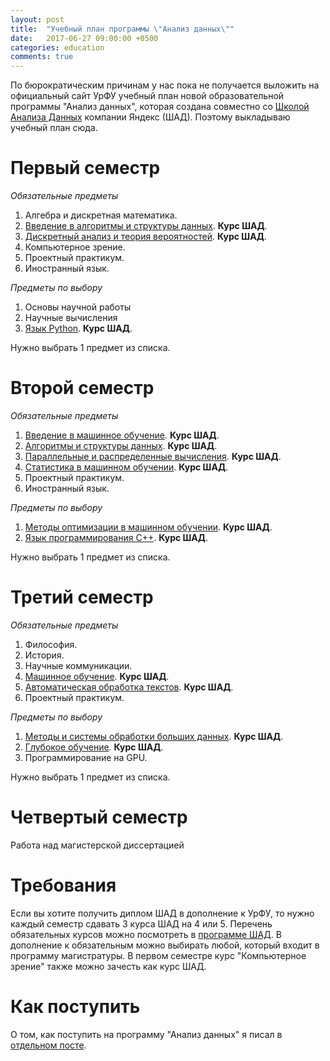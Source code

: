 ```yaml
---
layout: post
title:  "Учебный план программы \"Анализ данных\""
date:   2017-06-27 09:00:00 +0500
categories: education
comments: true
---
```

По бюрократическим причинам у нас пока не получается выложить на официальный сайт УрФУ учебный план новой образовательной программы "Анализ данных", которая создана совместно со [Школой Анализа Данных](https://yandexdataschool.ru/) компании Яндекс (ШАД). Поэтому выкладываю учебный план сюда.

<!--more-->

# Первый семестр

*Обязательные предметы*

1. Алгебра и дискретная математика.
2. [Введение в алгоритмы и структуры данных](https://yandexdataschool.ru/edu-process/program/computer-science/algorithms). **Курс ШАД**.
3. [Дискретный анализ и теория вероятностей](https://yandexdataschool.ru/edu-process/program/computer-science/discrete). **Курс ШАД**.
4. Компьютерное зрение.
5. Проектный практикум.
6. Иностранный язык.

*Предметы по выбору*

1. Основы научной работы
2. Научные вычисления
3. [Язык Python](https://yandexdataschool.ru/edu-process/program/special-courses/python). **Курс ШАД**.


Нужно выбрать 1 прeдмет из списка.

# Второй семестр

*Обязательные предметы*

1. [Введение в машинное обучение](https://yandexdataschool.ru/edu-process/program/computer-science/machine-learning). **Курс ШАД**.
2. [Алгоритмы и структуры данных](https://yandexdataschool.ru/edu-process/program/computer-science/algorithms2). **Курс ШАД**.
3. [Параллельные и распределенные вычисления](https://yandexdataschool.ru/edu-process/program/special-courses/parallel). **Курс ШАД**.
4. [Статистика в машинном обучении](https://yandexdataschool.ru/edu-process/program/special-courses/statistics). **Курс ШАД**.
5. Проектный практикум.
6. Иностранный язык.

*Предметы по выбору*

1. [Методы оптимизации в машинном обучении](https://yandexdataschool.ru/edu-process/program/special-courses/oml). **Курс ШАД**. 
2. [Язык программирования C++](https://yandexdataschool.ru/edu-process/program/special-courses/cpp). **Курс ШАД**.

Нужно выбрать 1 предмет из списка.


# Третий семестр

*Обязательные предметы*

1. Философия.
2. История.
3. Научные коммуникации.
4. [Машинное обучение](https://yandexdataschool.ru/edu-process/program/computer-science/machine-learning2). **Курс ШАД**.
5. [Автоматическая обработка текстов](https://yandexdataschool.ru/edu-process/program/computer-science/nlp). **Курс ШАД**.
6. Проектный практикум.

*Предметы по выбору*

1. [Методы и системы обработки больших данных](https://yandexdataschool.ru/edu-process/program/big-data/big-data1). **Курс ШАД**.
2. [Глубокое обучение](https://yandexdataschool.ru/edu-process/program/special-courses/deep-learning). **Курс ШАД**.
3. Программирование на GPU.

Нужно выбрать 1 предмет из списка.

# Четвертый семестр

Работа над магистерской диссертацией

# Требования

Если вы хотите получить диплом ШАД в дополнение к УрФУ, то нужно каждый семестр сдавать 3 курса ШАД на 4 или 5. Перечень обязательных курсов можно посмотреть в [программе ШАД](https://yandexdataschool.ru/edu-process/program/computer-science). В дополнение к обязательным можно выбирать любой, который входит в программу магистратуры. В первом семестре курс "Компьютерное зрение" также можно зачесть как курс ШАД.

# Как поступить

О том, как поступить на программу "Анализ данных" я писал в [отдельном посте](/data_science/2017/06/16/UrFU-Data-Analysis-Program.html).

